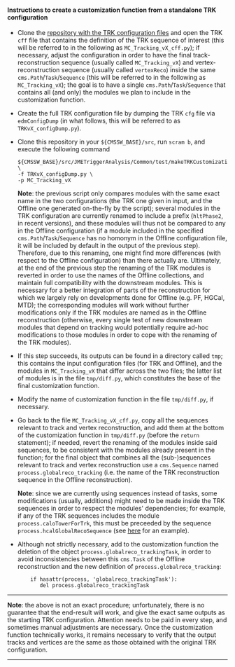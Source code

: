 #### Instructions to create a customization function from a standalone TRK configuration

* Clone the [repository with the TRK configuration files](https://github.com/hevjinyarar/CMS_HLT_Phase2_Tracking)
  and open the TRK `cff` file that contains the definition of the TRK sequence of interest
  (this will be referred to in the following as `MC_Tracking_vX_cff.py`);
  if necessary, adjust the configuration in order to have the final
  track-reconstruction sequence (usually called `MC_Tracking_vX`) and vertex-reconstruction sequence (usually called `vertexReco`)
  inside the same `cms.Path`/`Task`/`Sequence` (this will be referred to in the following as `MC_Tracking_vX`);
  the goal is to have a single `cms.Path`/`Task`/`Sequence` that contains
  all (and only) the modules we plan to include in the customization function.

* Create the full TRK configuration file by dumping the TRK `cfg` file via `edmConfigDump`
  (in what follows, this will be referred to as `TRKvX_configDump.py`).

* Clone this repository in your `${CMSSW_BASE}/src`, run `scram b`, and execute the following command
  ```
  ${CMSSW_BASE}/src/JMETriggerAnalysis/Common/test/makeTRKCustomizationFunction.sh \
  -f TRKvX_configDump.py \
  -p MC_Tracking_vX
  ```
  **Note**:
  the previous script only compares modules with the same exact name in the two configurations
  (the TRK one given in input, and the Offline one generated on-the-fly by the script);
  several modules in the TRK configuration are currently renamed to include a prefix (`hltPhase2`, in recent versions),
  and these modules will thus not be compared to any in the Offline configuration
  (if a module included in the specified `cms.Path`/`Task`/`Sequence`
  has no homonym in the Offline configuration file,
  it will be included by default in the output of the previous step).
  Therefore, due to this renaming, one might find more differences
  (with respect to the Offline configuration) than there actually are.
  Ultimately, at the end of the previous step
  the renaming of the TRK modules is reverted
  in order to use the names of the Offline collections,
  and maintain full compatibility with the downstream modules.
  This is necessary for a better integration of parts of the reconstruction
  for which we largely rely on developments done for Offline (e.g. PF, HGCal, MTD);
  the corresponding modules will work without further modifications
  only if the TRK modules are named as in the Offline reconstruction
  (otherwise, every single test of new downstream modules that depend on tracking
  would potentially require ad-hoc modifications to those modules
  in order to cope with the renaming of the TRK modules).

* If this step succeeds, its outputs can be found in a directory called `tmp`;
  this contains the input configuration files (for TRK and Offline),
  and the modules in `MC_Tracking_vX` that differ across the two files;
  the latter list of modules is in the file `tmp/diff.py`,
  which constitutes the base of the final customization function.

* Modify the name of customization function in the file `tmp/diff.py`, if necessary.

* Go back to the file `MC_Tracking_vX_cff.py`,
  copy all the sequences relevant to track and vertex reconstruction,
  and add them at the bottom of the customization function in `tmp/diff.py` (before the `return` statement);
  if needed, revert the renaming of the modules inside said sequences,
  to be consistent with the modules already present in the function;
  for the final object that combines all the (sub-)sequences relevant to track	and vertex reconstruction
  use a `cms.Sequence` named `process.globalreco_tracking`
  (i.e. the name of the TRK reconstruction sequence in the Offline reconstruction).

  **Note**: since we are currently using sequences instead of tasks,
  some modifications (usually, additions) might need to be made inside the TRK sequences
  in order to respect the modules' dependencies; for example,
  if any of the TRK sequences includes the module `process.caloTowerForTrk`,
  this must be preceeded by the sequence `process.hcalGlobalRecoSequence`
  (see [here](https://github.com/missirol/JMETriggerAnalysis/blob/0b0729437e6563838e790d37dabf4707da834ae4/Common/python/hltPhase2_TRKv06.py#L1166) for an example).

* Although not strictly necessary,
  add to the customization function
  the deletion of the object `process.globalreco_trackingTask`,
  in order to avoid inconsistencies between this `cms.Task` of the Offline reconstruction
  and the new definition of `process.globalreco_tracking`:
  ```
      if hasattr(process, 'globalreco_trackingTask'):
         del process.globalreco_trackingTask
  ```

---------

**Note**:
the above is not an exact procedure; unfortunately,
there is no guarantee that the end-result will work,
and give the exact same outputs as the starting TRK configuration.
Attention needs to be paid in every step,
and sometimes manual adjustments are necessary.
Once the customization function technically works,
it remains necessary to verify that the output tracks and vertices
are the same as those obtained with the original TRK configuration.

---------
